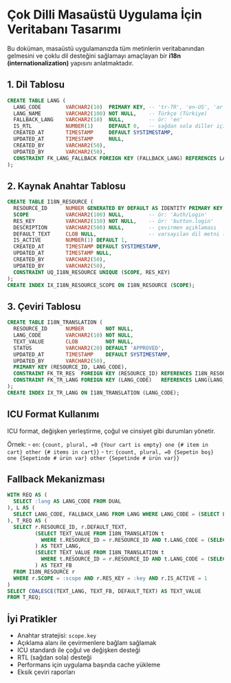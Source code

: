 # Çok Dilli Masaüstü Uygulama İçin Veritabanı Tasarımı

Bu doküman, masaüstü uygulamanızda tüm metinlerin veritabanından
gelmesini ve çoklu dil desteğini sağlamayı amaçlayan bir **i18n
(internationalization)** yapısını anlatmaktadır.

## 1. Dil Tablosu

``` sql
CREATE TABLE LANG (
  LANG_CODE        VARCHAR2(10)  PRIMARY KEY, -- 'tr-TR', 'en-US', 'ar'
  LANG_NAME        VARCHAR2(100) NOT NULL,    -- Türkçe (Türkiye)
  FALLBACK_LANG    VARCHAR2(10)  NULL,        -- ör: 'en'
  IS_RTL           NUMBER(1)     DEFAULT 0,   -- sağdan sola diller için 1
  CREATED_AT       TIMESTAMP     DEFAULT SYSTIMESTAMP,
  UPDATED_AT       TIMESTAMP     NULL,
  CREATED_BY       VARCHAR2(50),
  UPDATED_BY       VARCHAR2(50),
  CONSTRAINT FK_LANG_FALLBACK FOREIGN KEY (FALLBACK_LANG) REFERENCES LANG(LANG_CODE)
);
```

## 2. Kaynak Anahtar Tablosu

``` sql
CREATE TABLE I18N_RESOURCE (
  RESOURCE_ID      NUMBER GENERATED BY DEFAULT AS IDENTITY PRIMARY KEY,
  SCOPE            VARCHAR2(100) NULL,        -- ör: 'Auth/Login'
  RES_KEY          VARCHAR2(150) NOT NULL,    -- ör: 'button.login'
  DESCRIPTION      VARCHAR2(500) NULL,        -- çevirmen açıklaması
  DEFAULT_TEXT     CLOB NULL,                 -- varsayılan dil metni (örn en)
  IS_ACTIVE        NUMBER(1) DEFAULT 1,
  CREATED_AT       TIMESTAMP DEFAULT SYSTIMESTAMP,
  UPDATED_AT       TIMESTAMP NULL,
  CREATED_BY       VARCHAR2(50),
  UPDATED_BY       VARCHAR2(50),
  CONSTRAINT UQ_I18N_RESOURCE UNIQUE (SCOPE, RES_KEY)
);
CREATE INDEX IX_I18N_RESOURCE_SCOPE ON I18N_RESOURCE (SCOPE);
```

## 3. Çeviri Tablosu

``` sql
CREATE TABLE I18N_TRANSLATION (
  RESOURCE_ID      NUMBER       NOT NULL,
  LANG_CODE        VARCHAR2(10) NOT NULL,
  TEXT_VALUE       CLOB         NOT NULL,
  STATUS           VARCHAR2(20) DEFAULT 'APPROVED',
  UPDATED_AT       TIMESTAMP    DEFAULT SYSTIMESTAMP,
  UPDATED_BY       VARCHAR2(50),
  PRIMARY KEY (RESOURCE_ID, LANG_CODE),
  CONSTRAINT FK_TR_RES  FOREIGN KEY (RESOURCE_ID) REFERENCES I18N_RESOURCE(RESOURCE_ID),
  CONSTRAINT FK_TR_LANG FOREIGN KEY (LANG_CODE)   REFERENCES LANG(LANG_CODE)
);
CREATE INDEX IX_TR_LANG ON I18N_TRANSLATION (LANG_CODE);
```

## ICU Format Kullanımı

ICU format, değişken yerleştirme, çoğul ve cinsiyet gibi durumları
yönetir.

Örnek: - `en`:
`{count, plural, =0 {Your cart is empty} one {# item in cart} other {# items in cart}}` -
`tr`:
`{count, plural, =0 {Sepetin boş} one {Sepetinde # ürün var} other {Sepetinde # ürün var}}`

## Fallback Mekanizması

``` sql
WITH REQ AS (
  SELECT :lang AS LANG_CODE FROM DUAL
), L AS (
  SELECT LANG_CODE, FALLBACK_LANG FROM LANG WHERE LANG_CODE = (SELECT LANG_CODE FROM REQ)
), T_REQ AS (
  SELECT r.RESOURCE_ID, r.DEFAULT_TEXT,
         (SELECT TEXT_VALUE FROM I18N_TRANSLATION t
           WHERE t.RESOURCE_ID = r.RESOURCE_ID AND t.LANG_CODE = (SELECT LANG_CODE FROM REQ)
         ) AS TEXT_LANG,
         (SELECT TEXT_VALUE FROM I18N_TRANSLATION t
           WHERE t.RESOURCE_ID = r.RESOURCE_ID AND t.LANG_CODE = (SELECT FALLBACK_LANG FROM L)
         ) AS TEXT_FB
  FROM I18N_RESOURCE r
  WHERE r.SCOPE = :scope AND r.RES_KEY = :key AND r.IS_ACTIVE = 1
)
SELECT COALESCE(TEXT_LANG, TEXT_FB, DEFAULT_TEXT) AS TEXT_VALUE
FROM T_REQ;
```

## İyi Pratikler

-   Anahtar stratejisi: `scope.key`
-   Açıklama alanı ile çevirmenlere bağlam sağlamak
-   ICU standardı ile çoğul ve değişken desteği
-   RTL (sağdan sola) desteği
-   Performans için uygulama başında cache yükleme
-   Eksik çeviri raporları
